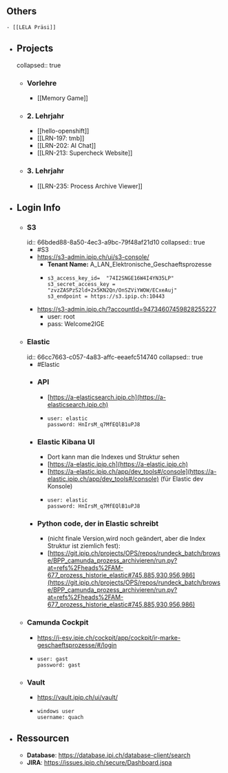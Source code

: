 ## Others
	- [[LELA Präsi]]
- ## Projects
  collapsed:: true
	- ### Vorlehre
		- [[Memory Game]]
	- ### 2. Lehrjahr
		- [[hello-openshift]]
		- [[LRN-197: tmb]]
		- [[LRN-202: AI Chat]]
		- [[LRN-213: Supercheck Website]]
	- ### 3. Lehrjahr
		- [[LRN-235: Process Archive Viewer]]
- ## Login Info
	- ### S3 
	  id:: 66bded88-8a50-4ec3-a9bc-79f48af21d10
	  collapsed:: true
		- #S3
		- https://s3-admin.ipip.ch/ui/s3-console/
			- **Tenant Name:** A_LAN_Elektronische_Geschaeftsprozesse
			- ```
			  s3_access_key_id=  "74I2SNGE16W4I4YN35LP"
			  s3_secret_access_key = "zvzZASPzS2ld+2x5KN2Qn/OnSZViYWOW/ECxeAuj"
			  s3_endpoint = https://s3.ipip.ch:10443	
			  ```
		- https://s3-admin.ipip.ch/?accountId=94734607459828255227
			- user: root
			- pass: Welcome2IGE
	- ### Elastic
	  id:: 66cc7663-c057-4a83-affc-eeaefc514740
	  collapsed:: true
		- #Elastic
		- ### API
			- [https://a-elasticsearch.ipip.ch](https://a-elasticsearch.ipip.ch)
			- ```
			  user: elastic
			  password: HnIrsM_q7MfEQlB1uPJ8
			  ```
		- ### Elastic Kibana UI
			- Dort kann man die Indexes und Struktur sehen
			- [https://a-elastic.ipip.ch](https://a-elastic.ipip.ch)
			- [https://a-elastic.ipip.ch/app/dev_tools#/console](https://a-elastic.ipip.ch/app/dev_tools#/console) (für Elastic dev Konsole)
			- ```
			  user: elastic
			  password: HnIrsM_q7MfEQlB1uPJ8
			  ```
		- ### Python code, der in Elastic schreibt
			- (nicht finale Version,wird noch geändert, aber die Index Struktur ist ziemlich fest):
			- [https://git.ipip.ch/projects/OPS/repos/rundeck_batch/browse/BPP_camunda_prozess_archivieren/run.py?at=refs%2Fheads%2FAM-677_prozess_historie_elastic#745,885,930,956,986](https://git.ipip.ch/projects/OPS/repos/rundeck_batch/browse/BPP_camunda_prozess_archivieren/run.py?at=refs%2Fheads%2FAM-677_prozess_historie_elastic#745,885,930,956,986)
	- ### Camunda Cockpit
		- https://i-esv.ipie.ch/cockpit/app/cockpit/ir-marke-geschaeftsprozesse/#/login
		- ```
		  user: gast
		  password: gast
		  ```
	- ### Vault
		- https://vault.ipip.ch/ui/vault/
		- ```
		  windows user
		  username: quach
		  ```
- ## Ressourcen
	- **Database**: https://database.ipi.ch/database-client/search
	- **JIRA**: https://issues.ipip.ch/secure/Dashboard.jspa